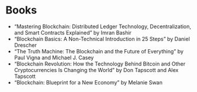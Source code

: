 # Books

- “Mastering Blockchain: Distributed Ledger Technology, Decentralization, and Smart Contracts Explained” by Imran Bashir
- “Blockchain Basics: A Non-Technical Introduction in 25 Steps” by Daniel Drescher
- “The Truth Machine: The Blockchain and the Future of Everything” by Paul Vigna and Michael J. Casey
- “Blockchain Revolution: How the Technology Behind Bitcoin and Other Cryptocurrencies Is Changing the World” by Don Tapscott and Alex Tapscott
- “Blockchain: Blueprint for a New Economy” by Melanie Swan
